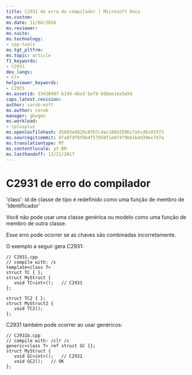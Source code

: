 ```yaml
---
title: C2931 de erro do compilador | Microsoft Docs
ms.custom: 
ms.date: 11/04/2016
ms.reviewer: 
ms.suite: 
ms.technology:
- cpp-tools
ms.tgt_pltfrm: 
ms.topic: article
f1_keywords:
- C2931
dev_langs:
- C++
helpviewer_keywords:
- C2931
ms.assetid: 33430407-b149-4ba3-baf8-b0dae1ea3a5d
caps.latest.revision: 
author: corob-msft
ms.author: corob
manager: ghogen
ms.workload:
- cplusplus
ms.openlocfilehash: d5603e6829c07b7c4ac106b358bc7a5cdbc03373
ms.sourcegitcommit: 8fa8fdf0fbb4f57950f1e8f4f9b81b4d39ec7d7a
ms.translationtype: MT
ms.contentlocale: pt-BR
ms.lasthandoff: 12/21/2017
---
```

# <a name="compiler-error-c2931"></a>C2931 de erro do compilador
'class': id de classe de tipo é redefinido como uma função de membro de 'Identificador'  
  
 Você não pode usar uma classe genérica ou modelo como uma função de membro de outra classe.  
  
 Esse erro pode ocorrer se as chaves são combinadas incorretamente.  
  
 O exemplo a seguir gera C2931:  
  
```  
// C2931.cpp  
// compile with: /c  
template<class T>   
struct TC { };   
struct MyStruct {  
   void TC<int>();   // C2931  
};  
  
struct TC2 { };   
struct MyStruct2 {  
   void TC2();  
};  
```  
  
 C2931 também pode ocorrer ao usar genéricos:  
  
```  
// C2931b.cpp  
// compile with: /clr /c  
generic<class T> ref struct GC {};  
struct MyStruct {  
   void GC<int>();   // C2931  
   void GC2();   // OK  
};  
```